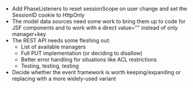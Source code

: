 - Add PhaseListeners to reset sessionScope on user change and set the SessionID cookie to HttpOnly
- The model data sources need some work to bring them up to code for JSF components and to work with a direct value="" instead of only manager+key
- The REST API needs some fleshing out:
	- List of available managers
	- Full PUT implementation (or deciding to disallow)
	- Better error handling for situations like ACL restrictions
	- Testing, testing, testing
- Decide whether the event framework is worth keeping/expanding or replacing with a more widely-used variant